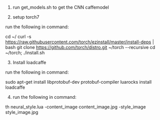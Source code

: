 1. run get_models.sh to get the CNN caffemodel 

2. setup torch7
  
  run the following in command:
  
  cd ~/
  curl -s https://raw.githubusercontent.com/torch/ezinstall/master/install-deps | bash
  git clone https://github.com/torch/distro.git ~/torch --recursive
  cd ~/torch; ./install.sh

3. Install loadcaffe
  
run the following in command:

  sudo apt-get install libprotobuf-dev protobuf-compiler
  luarocks install loadcaffe
  
4.  run the following in command:
  
  th neural_style.lua -content_image content_image.jpg -style_image style_image.jpg
